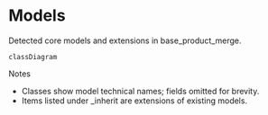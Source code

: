 # Models

Detected core models and extensions in base_product_merge.

```mermaid
classDiagram
```

Notes
- Classes show model technical names; fields omitted for brevity.
- Items listed under _inherit are extensions of existing models.
